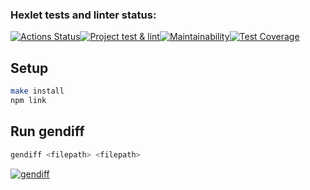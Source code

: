 ### Hexlet tests and linter status:

[![Actions Status](https://github.com/MorbidDesire/frontend-project-46/workflows/hexlet-check/badge.svg)](https://github.com/MorbidDesire/frontend-project-46/actions)[![Project test & lint](https://github.com/MorbidDesire/frontend-project-46/actions/workflows/MY_CHECK.yml/badge.svg)](https://github.com/MorbidDesire/frontend-project-46/actions/workflows/MY_CHECK.yml)[![Maintainability](https://api.codeclimate.com/v1/badges/94792f73bd793c9c9b37/maintainability)](https://codeclimate.com/github/MorbidDesire/frontend-project-46/maintainability)[![Test Coverage](https://api.codeclimate.com/v1/badges/94792f73bd793c9c9b37/test_coverage)](https://codeclimate.com/github/MorbidDesire/frontend-project-46/test_coverage)

## Setup

```bash
make install
npm link
```

## Run gendiff

```bash
gendiff <filepath> <filepath>
```

[![gendiff](https://asciinema.org/a/VlgKVSRDhfe2VhivcoXifVBEx.svg)](https://asciinema.org/a/VlgKVSRDhfe2VhivcoXifVBEx)
